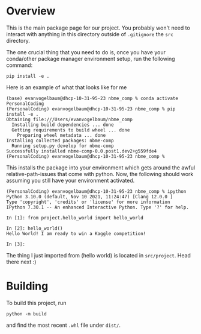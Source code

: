 # Overview
This is the main package page for our project.
You probably won't need to interact with anything in this directory outside of `.gitignore` the `src` directory. 

The one crucial thing that you need to do is, once you have your conda/other package manager environment setup, run the following command:
```
pip install -e .
```
Here is an example of what that looks like for me
```
(base) evanvogelbaum@dhcp-10-31-95-23 nbme_comp % conda activate PersonalCoding
(PersonalCoding) evanvogelbaum@dhcp-10-31-95-23 nbme_comp % pip install -e .
Obtaining file:///Users/evanvogelbaum/nbme_comp
  Installing build dependencies ... done
  Getting requirements to build wheel ... done
    Preparing wheel metadata ... done
Installing collected packages: nbme-comp
  Running setup.py develop for nbme-comp
Successfully installed nbme-comp-0.0.post1.dev2+g559fde4
(PersonalCoding) evanvogelbaum@dhcp-10-31-95-23 nbme_comp % 
```

This installs the package into your environment which gets around the awful relative-path-issues that come with python. Now, the following should work assuming you still have your environment activated.
```
(PersonalCoding) evanvogelbaum@dhcp-10-31-95-23 nbme_comp % ipython
Python 3.10.0 (default, Nov 10 2021, 11:24:47) [Clang 12.0.0 ]
Type 'copyright', 'credits' or 'license' for more information
IPython 7.30.1 -- An enhanced Interactive Python. Type '?' for help.

In [1]: from project.hello_world import hello_world

In [2]: hello_world()
Hello World! I am ready to win a Kaggle competition!

In [3]: 
```

The thing I just imported from (hello world) is located in `src/project`. Head there next :) 

# Building

To build this project, run
```
python -m build
```
and find the most recent `.whl` file under `dist/`.